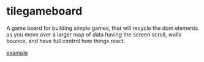 # tilegameboard
A game board for building simple games, that will recycle the dom elements as you move over a larger map of data having the screen scroll, walls bounce, and have full control how things react.

[example](https://cdn.rawgit.com/wesjones/tilegameboard/d083d681/index.html)